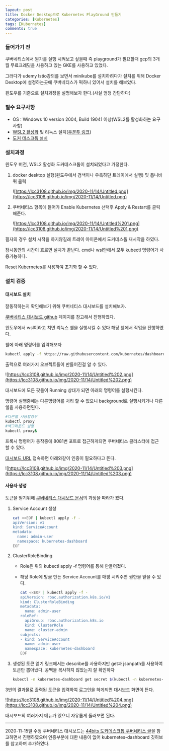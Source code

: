 ```yaml
---
layout: post
title: Docker Desktop으로 Kubernetes PlayGround 만들기
categories: [Kubernetes]
tags: [Kubernetes]
comments: true
---
```



### 들어가기 전

쿠버네티스에서 뭔가를 실행 시켜보고 싶을때 즉 playground가 필요할때 gcp의 3개월 무료크레딧을 사용하고 있는 GKE를 사용하고 있었다.

그러다가 udemy Istio강의를 보면서 minikube를 설치하려다가 설치를 위해 Docker Desktop에 설정하는곳에 쿠버네티스가 떡하니 있어서 설치를 해보았다.

윈도우를 기준으로 설치과정을 설명해보자 한다.(사실 엄청 간단하다)

### 필수 요구사항

- OS : Windows 10 version 2004, Build 19041 이상(WSL2를 활성화하는 요구사항)
- [WSL2 활성화](https://docs.microsoft.com/ko-kr/windows/wsl/install-win10) 및 리눅스 설치([우분투 링크](https://www.microsoft.com/ko-kr/p/ubuntu/9nblggh4msv6?activetab=pivot:overviewtab))
- [도커 데스크톱 설치](https://www.docker.com/products/docker-desktop)

### 설치과정

윈도우 버전, WSL2 활성화 도커데스크톱이 설치되었다고 가정한다.

1. docker desktop 실행(윈도우에서 검색이나 우측하단 트레이에서 실행) 및 톱니바퀴 클릭

    ![https://lcc3108.github.io/img/2020-11/14/Untitled.png](https://lcc3108.github.io/img/2020-11/14/Untitled.png)

2. 쿠버네티스 항목에 들어가 Enable Kubernetes 선택후 Apply & Restart를 클릭해준다.

    ![https://lcc3108.github.io/img/2020-11/14/Untitled%201.png](https://lcc3108.github.io/img/2020-11/14/Untitled%201.png)

필자의 경우 설치 시작을 하지않길래 트레이 아이콘에서 도커데스톱 재시작을 하였다.

잠시동안의 시간이 흐르면 설치가 끝난다. cmd나 wsl안에서 모두 kubectl 명령어가 사용가능하다.

Reset Kubernetes를 사용하여 초기화 할 수 있다.

### 설치 검증
#### 대시보드 설치

잘동작하는지 확인해보기 위해 쿠버네티스 대시보드를 설치해보자.

[쿠버네티스 대시보드 github](https://github.com/kubernetes/dashboard) 페이지를 참고해서 진행하였다.

윈도우에서 wsl이라고 치면 리눅스 쉘을 실행시킬 수 있다 해당 쉘에서 작업을 진행하였다.

쉘에 아래 명령어를 입력해보자

```bash
kubectl apply -f https://raw.githubusercontent.com/kubernetes/dashboard/v2.0.4/aio/deploy/recommended.yaml
```

출력으로 여러가지 오브젝트들이 만들어진걸 알 수 있다.

![https://lcc3108.github.io/img/2020-11/14/Untitled%202.png](https://lcc3108.github.io/img/2020-11/14/Untitled%202.png)

대시보드에 모든 팟들이 Running 상태가 되면 아래의 명령어를 실행시킨다.

명령어 실행중에는 다른명령어를 처리 할 수 없으니 background로 실행시키거나 다른 쉘을 사용하면된다.

```bash
#다른쉘 사용할경우
kubectl proxy
#백그라운드 실행
kubectl proxy&
```

프록시 명령어가 동작중에 8081번 포트로 접근하게되면 쿠버네티스 클러스터에 접근 할 수 있다.

[대시보드 URL](http://localhost:8001/api/v1/namespaces/kubernetes-dashboard/services/https:kubernetes-dashboard:/proxy/) 접속하면 아래와같이 인증이 필요하다고 뜬다.

![https://lcc3108.github.io/img/2020-11/14/Untitled%203.png](https://lcc3108.github.io/img/2020-11/14/Untitled%203.png)


#### 사용자 생성
토큰을 얻기위해 [쿠버네티스 대시보드 문서](https://github.com/kubernetes/dashboard/blob/master/docs/user/access-control/creating-sample-user.md)의 과정을 따라가 봤다.

1. Service Account 생성

    ```bash
    cat <<EOF | kubectl apply -f -
    apiVersion: v1
    kind: ServiceAccount
    metadata:
      name: admin-user
      namespace: kubernetes-dashboard
    EOF
    ```

2. ClusterRoleBinding
    - Role은 위의 kubectl apply -f 명령어를 통해 만들어졌다.
    - 해당 Role에 방금 만든 Service Account를 매핑 시켜주면 권한을 얻을 수 있다.

        ```bash
        cat <<EOF | kubectl apply -f -
        apiVersion: rbac.authorization.k8s.io/v1
        kind: ClusterRoleBinding
        metadata:
          name: admin-user
        roleRef:
          apiGroup: rbac.authorization.k8s.io
          kind: ClusterRole
          name: cluster-admin
        subjects:
        - kind: ServiceAccount
          name: admin-user
          namespace: kubernetes-dashboard
        EOF
        ```

3. 생성된 토큰 얻기
링크에서는 describe를 사용하지만 get과 jsonpath를 사용하여 토큰만 뽑아냈다.
공백을 복사하지 않았는지 잘 확인하자

    ```bash
    kubectl -n kubernetes-dashboard get secret $(kubectl -n kubernetes-dashboard get secret | grep admin-user | awk '{print $1}') -o jsonpath='{.data.token}' | echo `base64 -d`
    ```

3번의 결과물로 출력된 토큰을 입력하여 로그인을 하게되면 대시보드 화면이 뜬다.

![https://lcc3108.github.io/img/2020-11/14/Untitled%204.png](https://lcc3108.github.io/img/2020-11/14/Untitled%204.png)

대시보드의 여러가지 메뉴가 있으니 자유롭게 둘러보면 된다.

---
2020-11-15일 수정
쿠버네티스 대시보드는 [44bits 도커데스크톱 쿠버네티스 글](https://www.44bits.io/ko/post/news--release-docker-desktop-with-kubernetes-to-stable-channel)을 참고하면서 진행하였으며 인증부분에 대한 내용이 없어 kubernetes-dashboard 깃허브를 참고하며 추가하였다.

